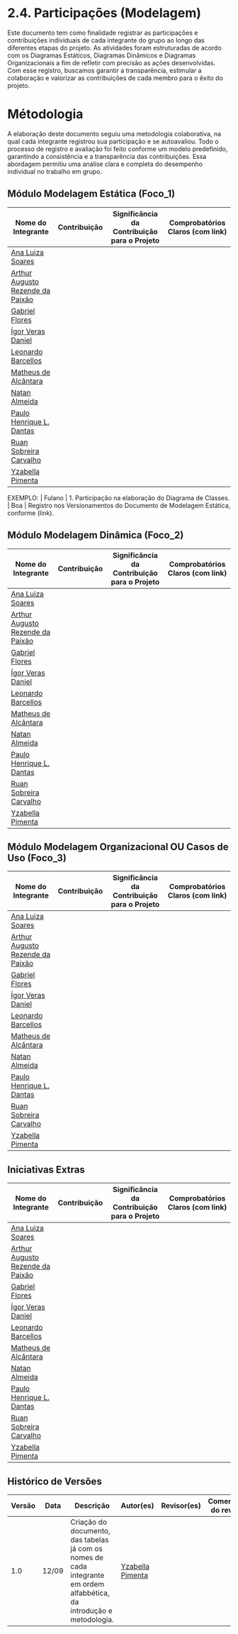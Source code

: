 # 2.4. Participações (Modelagem)

Este documento tem como finalidade registrar as participações e contribuições individuais de cada integrante do grupo ao longo das diferentes etapas do projeto. As atividades foram estruturadas de acordo com os Diagramas Estáticos, Diagramas Dinâmicos e Diagramas Organizacionais a fim de refletir com precisão as ações desenvolvidas. Com esse registro, buscamos garantir a transparência, estimular a colaboração e valorizar as contribuições de cada membro para o êxito do projeto.

# Métodologia

A elaboração deste documento seguiu uma metodologia colaborativa, na qual cada integrante registrou sua participação e se autoavaliou. Todo o processo de registro e avaliação foi feito conforme um modelo predefinido, garantindo a consistência e a transparência das contribuições. Essa abordagem permitiu uma análise clara e completa do desempenho individual no trabalho em grupo.

## Módulo Modelagem Estática (Foco_1)

| Nome do Integrante | Contribuição | Significância da Contribuição para o Projeto | Comprobatórios Claros (com link) |
|--------|-----------|---|-----|
| [Ana Luiza Soares](https://github.com/Ana-Luiza-SC) | | | |
| [Arthur Augusto Rezende da Paixão](https://github.com/arthur-augusto) | | | |
| [Gabriel Flores](https://github.com/Gabrielfcoelho) | | | |
| [Ígor Veras Daniel](https://github.com/igorvdaniel) | | | |
| [Leonardo Barcellos](https://github.com/oyLeonardo) | | | |
| [Matheus de Alcântara](https://github.com/matheusdealcantara) | | | |
| [Natan Almeida](https://github.com/) | | | |
| [Paulo Henrique L. Dantas](https://github.com/Nanashii76) | | | |
| [Ruan Sobreira Carvalho](https://github.com/Ruan-Carvalho) | | | |
| [Yzabella Pimenta](https://github.com/redjsun) | | | |


EXEMPLO:
| Fulano  |  1. Participação na elaboração do Diagrama de Classes. | Boa | Registro nos Versionamentos do Documento de Modelagem Estática, conforme (link).

## Módulo Modelagem Dinâmica (Foco_2)
| Nome do Integrante | Contribuição | Significância da Contribuição para o Projeto | Comprobatórios Claros (com link) |
|--------|-----------|---|-----|
| [Ana Luiza Soares](https://github.com/Ana-Luiza-SC) | | | |
| [Arthur Augusto Rezende da Paixão](https://github.com/arthur-augusto) | | | |
| [Gabriel Flores](https://github.com/Gabrielfcoelho) | | | |
| [Ígor Veras Daniel](https://github.com/igorvdaniel) | | | |
| [Leonardo Barcellos](https://github.com/oyLeonardo) | | | |
| [Matheus de Alcântara](https://github.com/matheusdealcantara) | | | |
| [Natan Almeida](https://github.com/) | | | |
| [Paulo Henrique L. Dantas](https://github.com/Nanashii76) | | | |
| [Ruan Sobreira Carvalho](https://github.com/Ruan-Carvalho) | | | |
| [Yzabella Pimenta](https://github.com/redjsun) | | | |

## Módulo Modelagem Organizacional OU Casos de Uso (Foco_3)

| Nome do Integrante | Contribuição | Significância da Contribuição para o Projeto | Comprobatórios Claros (com link) |
|--------|-----------|---|-----|
| [Ana Luiza Soares](https://github.com/Ana-Luiza-SC) | | | |
| [Arthur Augusto Rezende da Paixão](https://github.com/arthur-augusto) | | | |
| [Gabriel Flores](https://github.com/Gabrielfcoelho) | | | |
| [Ígor Veras Daniel](https://github.com/igorvdaniel) | | | |
| [Leonardo Barcellos](https://github.com/oyLeonardo) | | | |
| [Matheus de Alcântara](https://github.com/matheusdealcantara) | | | |
| [Natan Almeida](https://github.com/) | | | |
| [Paulo Henrique L. Dantas](https://github.com/Nanashii76) | | | |
| [Ruan Sobreira Carvalho](https://github.com/Ruan-Carvalho) | | | |
| [Yzabella Pimenta](https://github.com/redjsun) | | | |

## Iniciativas Extras

| Nome do Integrante | Contribuição | Significância da Contribuição para o Projeto | Comprobatórios Claros (com link) |
|--------|-----------|---|-----|
| [Ana Luiza Soares](https://github.com/Ana-Luiza-SC) | | | |
| [Arthur Augusto Rezende da Paixão](https://github.com/arthur-augusto) | | | |
| [Gabriel Flores](https://github.com/Gabrielfcoelho) | | | |
| [Ígor Veras Daniel](https://github.com/igorvdaniel) | | | |
| [Leonardo Barcellos](https://github.com/oyLeonardo) | | | |
| [Matheus de Alcântara](https://github.com/matheusdealcantara) | | | |
| [Natan Almeida](https://github.com/) | | | |
| [Paulo Henrique L. Dantas](https://github.com/Nanashii76) | | | |
| [Ruan Sobreira Carvalho](https://github.com/Ruan-Carvalho) | | | |
| [Yzabella Pimenta](https://github.com/redjsun) | | | |

## Histórico de Versões

| Versão | Data       | Descrição                                        | Autor(es)           | Revisor(es)         | Comentário do revisor |
|--------|------------|--------------------------------------------------|---------------------|---------------------|----------------------|
| 1.0 | 12/09 | Criação do documento, das tabelas já com os nomes de cada integrante em ordem alfabbética, da introdução e metodologia.  | [Yzabella Pimenta](https://github.com/redjsun) |  |  |  |

